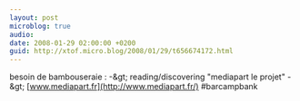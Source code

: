```yaml
---
layout: post
microblog: true
audio: 
date: 2008-01-29 02:00:00 +0200
guid: http://xtof.micro.blog/2008/01/29/t656674172.html
---
```

besoin de bambouseraie : -&amp;gt; reading/discovering "mediapart le projet" -&amp;gt; [www.mediapart.fr](http://www.mediapart.fr/) #barcampbank
